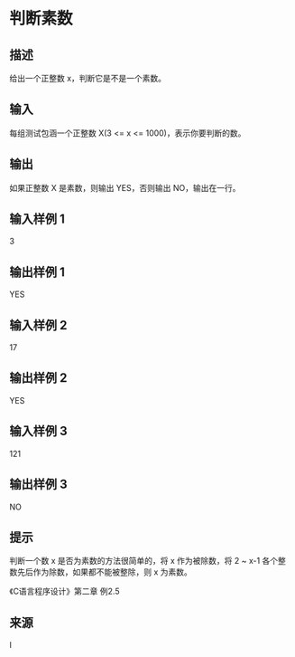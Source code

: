 # 判断素数

## 描述
给出一个正整数 x，判断它是不是一个素数。

## 输入
每组测试包涵一个正整数 X(3 <= x <= 1000)，表示你要判断的数。

## 输出
如果正整数 X 是素数，则输出 YES，否则输出 NO，输出在一行。

## 输入样例 1 

3
## 输出样例 1

YES
## 输入样例 2 

17
## 输出样例 2

YES
## 输入样例 3 

121
## 输出样例 3

NO
## 提示

判断一个数 x 是否为素数的方法很简单的，将 x 作为被除数，将 2 ~ x-1 各个整数先后作为除数，如果都不能被整除，则 x 为素数。

《C语言程序设计》第二章 例2.5

## 来源

I
